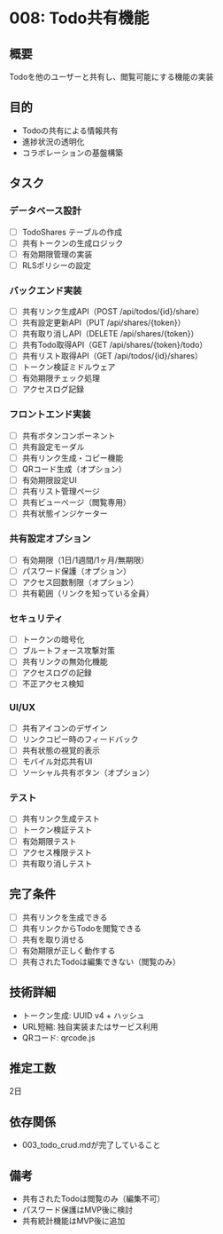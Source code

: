 # 008: Todo共有機能

## 概要
Todoを他のユーザーと共有し、閲覧可能にする機能の実装

## 目的
- Todoの共有による情報共有
- 進捗状況の透明化
- コラボレーションの基盤構築

## タスク

### データベース設計
- [ ] TodoShares テーブルの作成
- [ ] 共有トークンの生成ロジック
- [ ] 有効期限管理の実装
- [ ] RLSポリシーの設定

### バックエンド実装
- [ ] 共有リンク生成API（POST /api/todos/{id}/share）
- [ ] 共有設定更新API（PUT /api/shares/{token}）
- [ ] 共有取り消しAPI（DELETE /api/shares/{token}）
- [ ] 共有Todo取得API（GET /api/shares/{token}/todo）
- [ ] 共有リスト取得API（GET /api/todos/{id}/shares）
- [ ] トークン検証ミドルウェア
- [ ] 有効期限チェック処理
- [ ] アクセスログ記録

### フロントエンド実装
- [ ] 共有ボタンコンポーネント
- [ ] 共有設定モーダル
- [ ] 共有リンク生成・コピー機能
- [ ] QRコード生成（オプション）
- [ ] 有効期限設定UI
- [ ] 共有リスト管理ページ
- [ ] 共有ビューページ（閲覧専用）
- [ ] 共有状態インジケーター

### 共有設定オプション
- [ ] 有効期限（1日/1週間/1ヶ月/無期限）
- [ ] パスワード保護（オプション）
- [ ] アクセス回数制限（オプション）
- [ ] 共有範囲（リンクを知っている全員）

### セキュリティ
- [ ] トークンの暗号化
- [ ] ブルートフォース攻撃対策
- [ ] 共有リンクの無効化機能
- [ ] アクセスログの記録
- [ ] 不正アクセス検知

### UI/UX
- [ ] 共有アイコンのデザイン
- [ ] リンクコピー時のフィードバック
- [ ] 共有状態の視覚的表示
- [ ] モバイル対応共有UI
- [ ] ソーシャル共有ボタン（オプション）

### テスト
- [ ] 共有リンク生成テスト
- [ ] トークン検証テスト
- [ ] 有効期限テスト
- [ ] アクセス権限テスト
- [ ] 共有取り消しテスト

## 完了条件
- [ ] 共有リンクを生成できる
- [ ] 共有リンクからTodoを閲覧できる
- [ ] 共有を取り消せる
- [ ] 有効期限が正しく動作する
- [ ] 共有されたTodoは編集できない（閲覧のみ）

## 技術詳細
- トークン生成: UUID v4 + ハッシュ
- URL短縮: 独自実装またはサービス利用
- QRコード: qrcode.js

## 推定工数
2日

## 依存関係
- 003_todo_crud.mdが完了していること

## 備考
- 共有されたTodoは閲覧のみ（編集不可）
- パスワード保護はMVP後に検討
- 共有統計機能はMVP後に追加